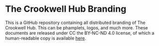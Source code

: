 # The Crookwell Hub Branding

This is a GitHub repository containing all distributed branding of The Crookwell Hub. This can be phamplets, logos, and much more. These documents are released under CC the BY-NC-ND 4.0 license, of which a human-readable copy is available [here](https://creativecommons.org/licenses/by-nc-nd/4.0/).
